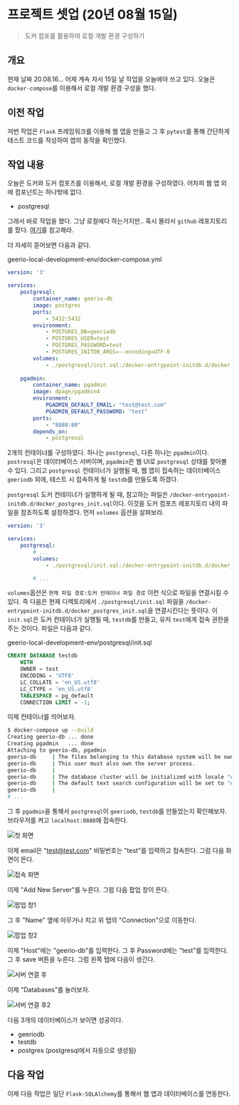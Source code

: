# 프로젝트 셋업 (20년 08월 15일)

> 도커 컴포를 활용하여 로컬 개발 환경 구성하기

## 개요

현재 날짜 20.08.16... 어제 계속 자서 15일 날 작업을 오늘에야 쓰고 있다. 오늘은 `docker-compose`를 이용해서 로컬 개발 환경 구성을 했다.


## 이전 작업

저번 작업은 `Flask` 프레임워크를 이용해 웹 앱을 만들고 그 후 `pytest`를 통해 간단하게 테스트 코드를 작성하여 앱의 동작을 확인했다. 


## 작업 내용

오늘은 도커와 도커 컴포즈를 이용해서, 로컬 개발 환경을 구성하였다. 어차피 웹 앱 외에 컴포넌트는 하나밖에 없다.

* postgresql

그래서 바로 작업을 했다. 그냥 로컬에다 하는거지만.. 혹시 몰라서 `github` 레포지토리를 팠다. [여기](https://github.com/gurumee92/geerio-local-development-env)를 참고해라.

더 자세히 뜯어보면 다음과 같다.

geerio-local-development-env/docker-compose.yml
```yml
version: '3'

services:
    postgresql:
        container_name: geerio-db
        image: postgres
        ports: 
            - 5432:5432
        environment:
            - POSTGRES_DB=geeriodb
            - POSTGRES_USER=test
            - POSTGRES_PASSWORD=test
            - POSTGRES_INITDB_ARGS=--encoding=UTF-8
        volumes: 
            - ./postgresql/init.sql:/docker-entrypoint-initdb.d/docker_postgres_init.sql
    
    pgadmin:
        container_name: pgadmin
        image: dpage/pgadmin4
        environment: 
            PGADMIN_DEFAULT_EMAIL: "test@test.com"
            PGADMIN_DEFAULT_PASSWORD: "test"
        ports: 
            - "8888:80"
        depends_on: 
            - postgresql  
```

2개의 컨테이너를 구성하였다. 하나는 `postgresql`, 다른 하나는 `pgadmin`이다. `postresql`은 데이터베이스 서버이며, `pgadmin`은 웹 UI로 `postgresql` 상태를 찾아볼 수 있다. 그리고 `postgresql` 컨테이너가 실행될 때, 웹 앱이 접속하는 데이터베이스 `geeriodb` 외에, 테스트 시 접속하게 될 `testdb`를 만들도록 하겠다.

`postgresql` 도커 컨테이너가 실행하게 될 때, 참고하는 파일은 `/docker-entrypoint-initdb.d/docker_postgres_init.sql`이다. 이것을 도커 컴포즈 레포지토리 내의 파일을 참조하도록 설정하겠다. 먼저 `volumes` 옵션을 살펴보라.

```yml
version: '3'

services:
    postgresql:
        # ...
        volumes: 
            - ./postgresql/init.sql:/docker-entrypoint-initdb.d/docker_postgres_init.sql

        # ...
```

`volumes`옵션은 `현재 파일 경로:도커 컨테이너 파일 경로` 이런 식으로 파일을 연결시킬 수 있다. 즉 다음은 현재 디렉토리에서 `./postgresql/init.sql` 파잃을 `/docker-entrypoint-initdb.d/docker_postgres_init.sql`을 연결시킨다는 뜻이다. 이 `init.sql`은 도커 컨테이너가 실행될 때, `testdb`를 만들고, 유저 `test`에게 접속 권한을 주는 것이다. 파일은 다음과 같다. 


geerio-local-development-env/postgresql/init.sql
```sql
CREATE DATABASE testdb
    WITH 
    OWNER = test
    ENCODING = 'UTF8'
    LC_COLLATE = 'en_US.utf8'
    LC_CTYPE = 'en_US.utf8'
    TABLESPACE = pg_default
    CONNECTION LIMIT = -1;
```

이제 컨테이너를 띄어보자.

```bash
$ docker-compose up --build
Creating geerio-db ... done
Creating pgadmin   ... done
Attaching to geerio-db, pgadmin
geerio-db     | The files belonging to this database system will be owned by user "postgres".
geerio-db     | This user must also own the server process.
geerio-db     | 
geerio-db     | The database cluster will be initialized with locale "en_US.utf8".
geerio-db     | The default text search configuration will be set to "english".
geerio-db     | 
# ...
```

그 후 `pgadmin`을 통해서 `postgresql`이 `geeriodb`, `testdb`를 만들었는지 확인해보자. 브라우저를 켜고 `localhost:8888`에 접속한다.

![첫 화면](./images/SETUP-01.png)

이제 email은 "test@test.com" 비밀번호는 "test"를 입력하고 접속한다. 그럼 다음 화면이 뜬다.

![접속 화면](./images/SETUP-02.png)

이제 "Add New Server"를 누른다. 그럼 다음 팝업 창이 뜬다.

![팝업 창1](./images/SETUP-03.png)

그 후 "Name" 옆에 아무거나 치고 위 탭의 "Connection"으로 이동한다.

![팝업 창2](./images/SETUP-04.png)

이제 "Host"에는 "geerio-db"를 입력한다. 그 후 Password에는 "test"를 입력한다. 그 후 save 버튼을 누른다. 그럼 왼쪽 탭에 다음이 생긴다.

![서버 연결 후](./images/SETUP-05.png)

이제 "Databases"를 눌러보자.

![서버 연결 후2](./images/SETUP-06.png)

다음 3개의 데이터베이스가 보이면 성공이다.

* geeriodb
* testdb
* postgres (postgresql에서 자동으로 생성됨)



## 다음 작업

이제 다음 작업은 일단 `Flask-SQLAlchemy`를 통해서 웹 앱과 데이터베이스를 연동한다. 
